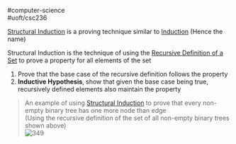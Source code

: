 #computer-science  
#uoft/csc236 

[Structural Induction](.md) is a proving technique similar to [Induction](Induction.md) (Hence the name)

Structural Induction is the technique of using the [Recursive Definition of a Set](Recursively%20Defined%20Set.md) to prove a property for all elements of the set
1. Prove that the base case of the recursive definition follows the property
2. **Inductive Hypothesis**, show that given the base case being true, recursively defined elements also maintain the property

> An example of using [Structural Induction](.md) to prove that every non-empty binary tree has one more node than edge  
> (Using the recursive definition of the set of all non-empty binary trees shown above)  
> ![349](Pasted%20image%2020240612153053.png)
